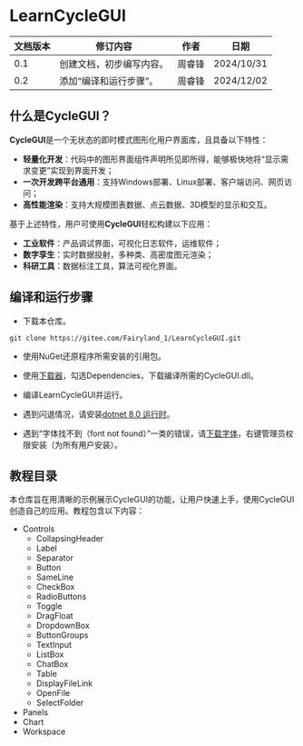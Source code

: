 # LearnCycleGUI

| 文档版本 | 修订内容 | 作者   | 日期      |
| -------- | ---- | ------ | --------- |
| 0.1      | 创建文档，初步编写内容。 | 周睿锋 | 2024/10/31 |
| 0.2      | 添加“编译和运行步骤”。 | 周睿锋 | 2024/12/02 |

## 什么是CycleGUI？

**CycleGUI**是一个无状态的即时模式图形化用户界面库，且具备以下特性：

+ **轻量化开发**：代码中的图形界面组件声明所见即所得，能够极快地将“显示需求变更”实现到界面开发；
+ **一次开发跨平台通用**：支持Windows部署、Linux部署、客户端访问、网页访问；
+ **高性能渲染**：支持大规模图表数据、点云数据、3D模型的显示和交互。

基于上述特性，用户可使用**CycleGUI**轻松构建以下应用：

+ **工业软件**：产品调试界面，可视化日志软件，运维软件；
+ **数字孪生**：实时数据投射，多种类、高密度图元渲染；
+ **科研工具**：数据标注工具，算法可视化界面。

## 编译和运行步骤

+ 下载本仓库。

```
git clone https://gitee.com/Fairyland_1/LearnCycleGUI.git
```

+ 使用NuGet还原程序所需安装的引用包。

+ 使用[下载器](https://gitee.com/ruifeng-zhou/Distributor/releases/download/1.0.0/Distributor.zip)，勾选Dependencies，下载编译所需的CycleGUI.dll。

+ 编译LearnCycleGUI并运行。

+ 遇到闪退情况，请安装[dotnet 8.0 运行时](https://dotnet.microsoft.com/en-us/download/dotnet/8.0)。

+ 遇到“字体找不到（font not found）”一类的错误，请[下载字体](https://gitee.com/ruifeng-zhou/Distributor/releases/download/1.0.0/CascadiaMono.ttf)，右键管理员权限安装（为所有用户安装）。

## 教程目录

本仓库旨在用清晰的示例展示CycleGUI的功能，让用户快速上手，使用CycleGUI创造自己的应用。教程包含以下内容：

+ Controls
    + CollapsingHeader
    + Label
    + Separator
    + Button
    + SameLine
    + CheckBox
    + RadioButtons
    + Toggle
    + DragFloat
    + DropdownBox
    + ButtonGroups
    + TextInput
    + ListBox
    + ChatBox
    + Table
    + DisplayFileLink
    + OpenFile
    + SelectFolder
+ Panels
+ Chart
+ Workspace
